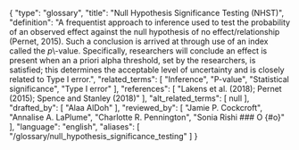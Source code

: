 {
    "type": "glossary",
    "title": "Null Hypothesis Significance Testing (NHST)",
    "definition": "A frequentist approach to inference used to test the probability of an observed effect against the null hypothesis of no effect/relationship (Pernet, 2015). Such a conclusion is arrived at through use of an index called the *p*\\-value. Specifically, researchers will conclude an effect is present when an a priori alpha threshold, set by the researchers, is satisfied; this determines the acceptable level of uncertainty and is closely related to Type I error.",
    "related_terms": [
        "Inference",
        "P-value",
        "Statistical significance",
        "Type I error"
    ],
    "references": [
        "Lakens et al. (2018); Pernet (2015); Spence and Stanley (2018)"
    ],
    "alt_related_terms": [
        null
    ],
    "drafted_by": [
        "Alaa AlDoh"
    ],
    "reviewed_by": [
        "Jamie P. Cockcroft",
        "Annalise A. LaPlume",
        "Charlotte R. Pennington",
        "Sonia Rishi  ### O {#o}"
    ],
    "language": "english",
    "aliases": [
        "/glossary/null_hypothesis_significance_testing"
    ]
}